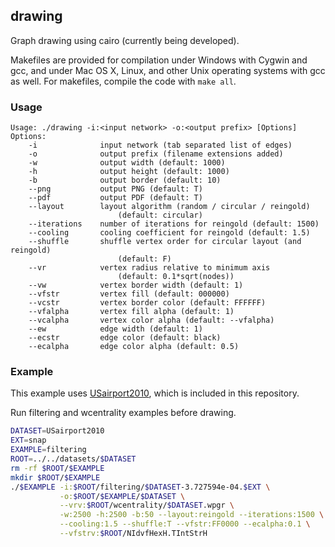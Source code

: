 drawing
-------

Graph drawing using cairo (currently being developed).

Makefiles are provided for compilation under Windows with Cygwin and gcc,
and under Mac OS X, Linux, and other Unix operating systems with gcc as
well. For makefiles, compile the code with `make all`.

### Usage ###

```
Usage: ./drawing -i:<input network> -o:<output prefix> [Options]
Options:
    -i              input network (tab separated list of edges)
    -o              output prefix (filename extensions added)
    -w              output width (default: 1000)
    -h              output height (default: 1000)
    -b              output border (default: 10)
    --png           output PNG (default: T)
    --pdf           output PDF (default: T)
    --layout        layout algorithm (random / circular / reingold)
                        (default: circular)
    --iterations    number of iterations for reingold (default: 1500)
    --cooling       cooling coefficient for reingold (default: 1.5)
	--shuffle       shuffle vertex order for circular layout (and reingold)
                        (default: F)
    --vr            vertex radius relative to minimum axis
                        (default: 0.1*sqrt(nodes))
    --vw            vertex border width (default: 1)
    --vfstr         vertex fill (default: 000000)
    --vcstr         vertex border color (default: FFFFFF)
    --vfalpha       vertex fill alpha (default: 1)
    --vcalpha       vertex color alpha (default: --vfalpha)
    --ew            edge width (default: 1)
    --ecstr         edge color (default: black)
    --ecalpha       edge color alpha (default: 0.5)
```

### Example ###

This example uses [USairport2010](/contrib/yins-enas/datasets/USairport2010),
which is included in this repository.

Run filtering and wcentrality examples before drawing.

```bash
DATASET=USairport2010
EXT=snap
EXAMPLE=filtering
ROOT=../../datasets/$DATASET
rm -rf $ROOT/$EXAMPLE
mkdir $ROOT/$EXAMPLE
./$EXAMPLE -i:$ROOT/filtering/$DATASET-3.727594e-04.$EXT \
           -o:$ROOT/$EXAMPLE/$DATASET \
           --vrv:$ROOT/wcentrality/$DATASET.wpgr \
           -w:2500 -h:2500 -b:50 --layout:reingold --iterations:1500 \
           --cooling:1.5 --shuffle:T --vfstr:FF0000 --ecalpha:0.1 \
           --vfstrv:$ROOT/NIdvfHexH.TIntStrH
```